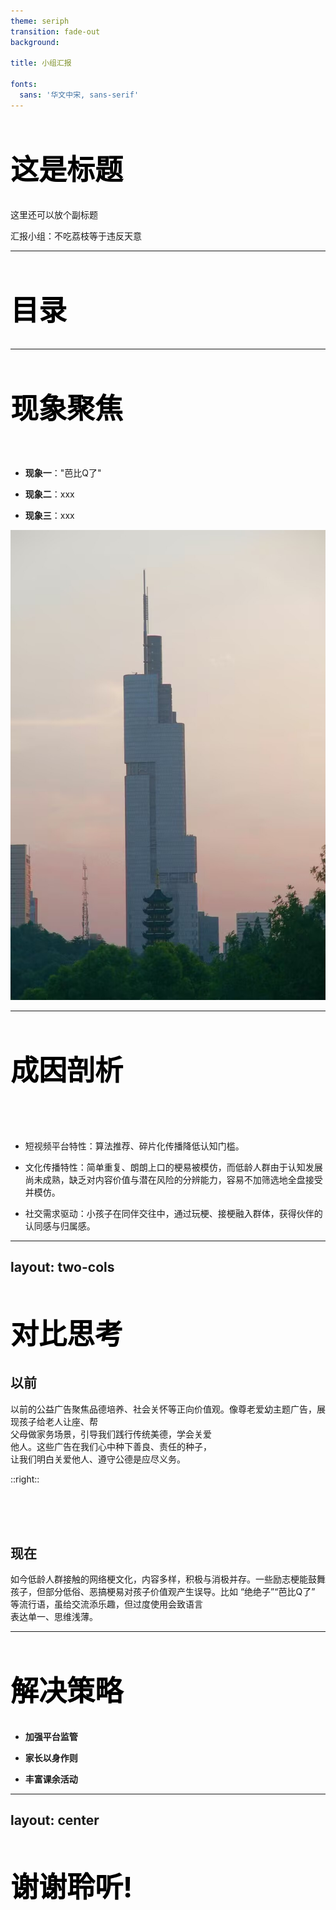 ```yaml
---
theme: seriph
transition: fade-out
background: 

title: 小组汇报

fonts:
  sans: '华文中宋, sans-serif'
---
```

# 这是标题
这里还可以放个副标题

汇报小组：不吃荔枝等于违反天意

---

# 目录

<Toc text-sm minDepth="1" maxDepth="2" />


<style>
h1 {
  background-color:rgb(0, 0, 0);
  -webkit-background-clip: text;
  -moz-background-clip: text;
  -webkit-text-fill-color: transparent;
  -moz-text-fill-color: transparent;
  
  font-size: 45px; 
  line-height: 1.4;
}
</style>

---


# 现象聚焦 

<br>

- **现象一**："芭比Q了"

- **现象二**：xxx

- **现象三**：xxx


<img
  v-click
  class="absolute -bottom--2 -left--150 w-90 opacity-100"
  src="./img/1.jpg"
  alt=""
/>


<style>
h1 {
  background-color:rgb(0, 0, 0);
  -webkit-background-clip: text;
  -moz-background-clip: text;
  -webkit-text-fill-color: transparent;
  -moz-text-fill-color: transparent;
  
  font-size: 45px; 
  line-height: 1.4;
}
</style>

---

# 成因剖析

<br>
<br>

- 短视频平台特性：算法推荐、碎片化传播降低认知门槛。

- 文化传播特性：简单重复、朗朗上口的梗易被模仿，而低龄人群由于认知发展尚未成熟，缺乏对内容价值与潜在风险的分辨能力，容易不加筛选地全盘接受并模仿。

- 社交需求驱动：小孩子在同伴交往中，通过玩梗、接梗融入群体，获得伙伴的认同感与归属感。

<style>
h1 {
  background-color:rgb(0, 0, 0);
  -webkit-background-clip: text;
  -moz-background-clip: text;
  -webkit-text-fill-color: transparent;
  -moz-text-fill-color: transparent;
  
  font-size: 45px; 
  line-height: 1.4;
}
</style>

---
layout: two-cols
---

# 对比思考

## 以前

以前的公益广告聚焦品德培养、社会关怀等正向价值观。像尊老爱幼主题广告，展现孩子给老人让座、帮<br>父母做家务场景，引导我们践行传统美德，学会关爱<br>他人。这些广告在我们心中种下善良、责任的种子，<br>让我们明白关爱他人、遵守公德是应尽义务。

::right::

<br>
<br>
<br>

## 现在

如今低龄人群接触的网络梗文化，内容多样，积极与消极并存。一些励志梗能鼓舞孩子，但部分低俗、恶搞梗易对孩子价值观产生误导。比如 “绝绝子”“芭比Q了” 等流行语，虽给交流添乐趣，但过度使用会致语言<br>表达单一、思维浅薄。

<style>
h1 {
  background-color:rgb(0, 0, 0);
  -webkit-background-clip: text;
  -moz-background-clip: text;
  -webkit-text-fill-color: transparent;
  -moz-text-fill-color: transparent;
  
  font-size: 45px; 
  line-height: 1.4;
}
</style>
---

# 解决策略

- **加强平台监管**

- **家长以身作则**

- **丰富课余活动**


<style>
h1 {
  background-color:rgb(0, 0, 0);
  -webkit-background-clip: text;
  -moz-background-clip: text;
  -webkit-text-fill-color: transparent;
  -moz-text-fill-color: transparent;
  
  font-size: 45px; 
  line-height: 1.4;
}
</style>
---
layout: center 
---
# 谢谢聆听!

<style>
h1 {
  background-color:rgb(0, 0, 0);
  -webkit-background-clip: text;
  -moz-background-clip: text;
  -webkit-text-fill-color: transparent;
  -moz-text-fill-color: transparent;
  
  font-size: 45px; 
  line-height: 1.4;
}
</style>